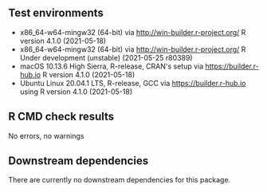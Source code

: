 

## Test environments
* x86_64-w64-mingw32 (64-bit) via http://win-builder.r-project.org/ R version 4.1.0 (2021-05-18)
* x86_64-w64-mingw32 (64-bit) via http://win-builder.r-project.org/ R Under development (unstable) (2021-05-25 r80389)
* macOS 10.13.6 High Sierra, R-release, CRAN's setup via https://builder.r-hub.io R version 4.1.0 (2021-05-18)
* Ubuntu Linux 20.04.1 LTS, R-release, GCC via https://builder.r-hub.io using R version 4.1.0 (2021-05-18)




## R CMD check results
No errors, no warnings


## Downstream dependencies
There are currently no downstream dependencies for this package.
